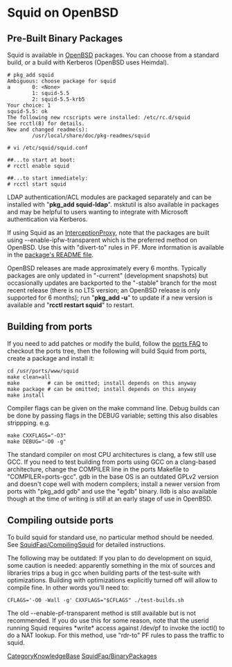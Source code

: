 # Squid on OpenBSD

## Pre-Built Binary Packages

Squid is available in [OpenBSD](https://www.openbsd.org) packages. You
can choose from a standard build, or a build with Kerberos (OpenBSD uses
Heimdal).

    # pkg_add squid
    Ambiguous: choose package for squid
    a       0: <None>
            1: squid-5.5
            2: squid-5.5-krb5
    Your choice: 1
    squid-5.5: ok
    The following new rcscripts were installed: /etc/rc.d/squid
    See rcctl(8) for details.
    New and changed readme(s):
            /usr/local/share/doc/pkg-readmes/squid
    
    # vi /etc/squid/squid.conf
    
    ##...to start at boot:
    # rcctl enable squid
    
    ##...to start immediately:
    # rcctl start squid

LDAP authentication/ACL modules are packaged separately and can be
installed with "**pkg\_add squid-ldap**". msktutil is also available in
packages and may be helpful to users wanting to integrate with Microsoft
authentication via Kerberos.

If using Squid as an
[InterceptionProxy](/InterceptionProxy),
note that the packages are built using --enable-ipfw-transparent which
is the preferred method on OpenBSD. Use this with "divert-to" rules in
PF. More information is available in the [package's README
file](http://www.openbsd.org/cgi-bin/cvsweb/ports/www/squid/pkg/README-main?content-type=text%2Fplain).

OpenBSD releases are made approximately every 6 months. Typically
packages are only updated in "-current" (development snapshots) but
occasionally updates are backported to the "-stable" branch for the most
recent release (there is no LTS version; an OpenBSD release is only
supported for 6 months); run "**pkg\_add -u**" to update if a new
version is available and "**rcctl restart squid**" to restart.

## Building from ports

If you need to add patches or modify the build, follow the [ports
FAQ](https://www.openbsd.org/faq/ports/ports.html) to checkout the ports
tree, then the following will build Squid from ports, create a package
and install it:

    cd /usr/ports/www/squid
    make clean=all
    make         # can be omitted; install depends on this anyway
    make package # can be omitted; install depends on this anyway
    make install

Compiler flags can be given on the make command line. Debug builds can
be done by passing flags in the DEBUG variable; setting this also
disables strippping. e.g.

    make CXXFLAGS="-O3"
    make DEBUG="-O0 -g"

The standard compiler on most CPU architectures is clang, a few still
use GCC. If you need to test building from ports using GCC on a
clang-based architecture, change the COMPILER line in the ports Makefile
to "COMPILER=ports-gcc". gdb in the base OS is an outdated GPLv2 version
and doesn't cope well with modern compilers; install a newer version
from ports with "pkg\_add gdb" and use the "egdb" binary. lldb is also
available though at the time of writing is still at an early stage of
use in OpenBSD.

## Compiling outside ports

To build squid for standard use, no particular method should be needed.
See
[SquidFaq/CompilingSquid](/SquidFaq/CompilingSquid)
for detailed instructions.

The following may be outdated: If you plan to do development on squid,
some caution is needed: apparently something in the mix of sources and
libraries trips a bug in gcc when building parts of the test-suite with
optimizations. Building with optimizations explicitly turned off will
allow to compile fine. In other words you'll need to:

    CFLAGS='-O0 -Wall -g' CXXFLAGS="$CFLAGS" ./test-builds.sh

The old --enable-pf-transparent method is still available but is not
recommended. If you do use this for some reason, note that the userid
running Squid requires \*write\* access against /dev/pf to invoke the
ioctl() to do a NAT lookup. For this method, use "rdr-to" PF rules to
pass the traffic to squid.

[CategoryKnowledgeBase](/CategoryKnowledgeBase)
[SquidFaq/BinaryPackages](/SquidFaq/BinaryPackages)
